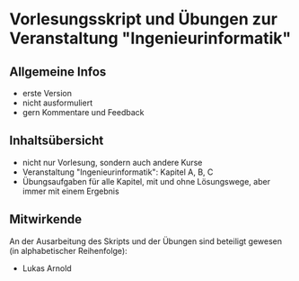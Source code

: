 # Vorlesungsskript und Übungen zur Veranstaltung "Ingenieurinformatik"

## Allgemeine Infos

* erste Version
* nicht ausformuliert
* gern Kommentare und Feedback

## Inhaltsübersicht

* nicht nur Vorlesung, sondern auch andere Kurse
* Veranstaltung "Ingenieurinformatik": Kapitel A, B, C
* Übungsaufgaben für alle Kapitel, mit und ohne Lösungswege, aber immer mit einem Ergebnis



## Mitwirkende

An der Ausarbeitung des Skripts und der Übungen sind beteiligt gewesen (in alphabetischer Reihenfolge):

* Lukas Arnold
